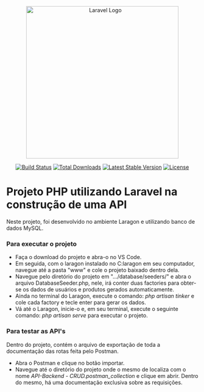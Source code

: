 <p align="center"><a href="https://laravel.com" target="_blank"><img src="https://raw.githubusercontent.com/laravel/art/master/logo-lockup/5%20SVG/2%20CMYK/1%20Full%20Color/laravel-logolockup-cmyk-red.svg" width="400" alt="Laravel Logo"></a></p>

<p align="center">
<a href="https://github.com/laravel/framework/actions"><img src="https://github.com/laravel/framework/workflows/tests/badge.svg" alt="Build Status"></a>
<a href="https://packagist.org/packages/laravel/framework"><img src="https://img.shields.io/packagist/dt/laravel/framework" alt="Total Downloads"></a>
<a href="https://packagist.org/packages/laravel/framework"><img src="https://img.shields.io/packagist/v/laravel/framework" alt="Latest Stable Version"></a>
<a href="https://packagist.org/packages/laravel/framework"><img src="https://img.shields.io/packagist/l/laravel/framework" alt="License"></a>
</p>

# Projeto PHP utilizando Laravel na construção de uma API

Neste projeto, foi desenvolvido no ambiente Laragon e utilizando banco de dados MySQL.

### Para executar o projeto

* Faça o download do projeto e abra-o no VS Code.
* Em seguida, com o laragon instalado no C:laragon em seu computador, navegue até a pasta "www" e cole o projeto baixado dentro dela.
* Navegue pelo diretório do projeto em ".../database/seeders/" e abra o arquivo DatabaseSeeder.php, nele, irá conter duas factories para obter-se os dados de usuários e produtos gerados automaticamente.
* Ainda no terminal do Laragon, execute o comando: _php artisan tinker_ e cole cada factory e tecle enter para gerar os dados.
* Vá até o Laragon, inicie-o e, em seu terminal, execute o seguinte comando: _php artisan serve_ para executar o projeto.

### Para testar as API's

Dentro do projeto, contém o arquivo de exportação de toda a documentação das rotas feita pelo Postman.
* Abra o Postman e clique no botão importar.
* Navegue até o diretório do projeto onde o mesmo de localiza com o nome _API-Backend - CRUD.postman_collection_ e clique em abrir.
Dentro do mesmo, há uma documentação exclusiva sobre as requisições.
